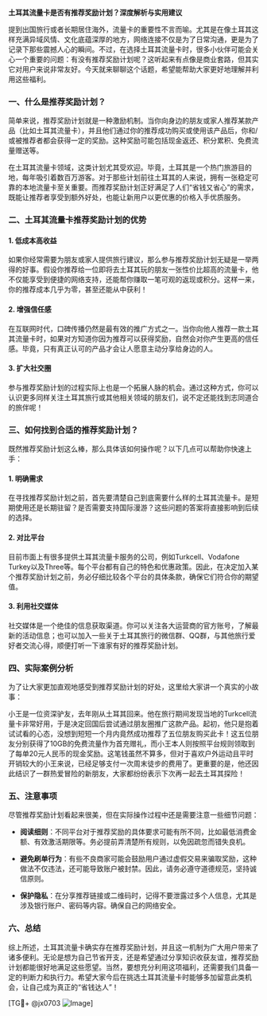 **土耳其流量卡是否有推荐奖励计划？深度解析与实用建议**

提到出国旅行或者长期居住海外，流量卡的重要性不言而喻。尤其是在像土耳其这样充满异域风情、文化底蕴深厚的地方，网络连接不仅是为了日常沟通，更是为了记录下那些震撼人心的瞬间。不过，在选择土耳其流量卡时，很多小伙伴可能会关心一个重要的问题：有没有推荐奖励计划呢？这听起来有点像是商业套路，但其实它对用户来说非常友好。今天就来聊聊这个话题，希望能帮助大家更好地理解并利用这些福利。

### 一、什么是推荐奖励计划？

简单来说，推荐奖励计划就是一种激励机制。当你向身边的朋友或家人推荐某款产品（比如土耳其流量卡），并且他们通过你的推荐成功购买或使用该产品后，你和/或被推荐者都会获得一定的奖励。这种奖励可能包括现金返还、积分累积、免费流量赠送等。

在土耳其流量卡领域，这类计划尤其受欢迎。毕竟，土耳其是一个热门旅游目的地，每年吸引着数百万游客。对于那些计划前往土耳其的人来说，拥有一张稳定可靠的本地流量卡至关重要。而推荐奖励计划正好满足了人们“省钱又省心”的需求，既能让推荐者享受到额外好处，也能让新用户以更优惠的价格入手优质服务。

### 二、土耳其流量卡推荐奖励计划的优势

#### 1. **低成本高收益**
   如果你经常需要为朋友或家人提供旅行建议，那么参与推荐奖励计划无疑是一举两得的好事。假设你推荐给一位即将去土耳其玩的朋友一张性价比超高的流量卡，他不仅能享受到便捷的网络支持，还能帮你赚取一笔可观的返现或积分。这样一来，你的推荐成本几乎为零，甚至还能从中获利！

#### 2. **增强信任感**
   在互联网时代，口碑传播仍然是最有效的推广方式之一。当你向他人推荐一款土耳其流量卡时，如果对方知道你因为推荐可以获得奖励，自然会对你产生更高的信任感。毕竟，只有真正认可的产品才会让人愿意主动分享给身边的人。

#### 3. **扩大社交圈**
   参与推荐奖励计划的过程实际上也是一个拓展人脉的机会。通过这种方式，你可以认识更多同样关注土耳其旅行或其他相关领域的朋友们，说不定还能找到志同道合的旅伴呢！

### 三、如何找到合适的推荐奖励计划？

既然推荐奖励计划这么棒，那么具体该如何操作呢？以下几点可以帮助你快速上手：

#### 1. **明确需求**
   在寻找推荐奖励计划之前，首先要清楚自己到底需要什么样的土耳其流量卡。是短期使用还是长期驻留？是否需要支持国际漫游？这些问题的答案将直接影响到后续的选择。

#### 2. **对比平台**
   目前市面上有很多提供土耳其流量卡服务的公司，例如Turkcell、Vodafone Turkey以及Three等。每个平台都有自己的特色和优惠政策。因此，在决定加入某个推荐奖励计划之前，务必仔细比较各个平台的具体条款，确保它们符合你的期望值。

#### 3. **利用社交媒体**
   社交媒体是一个绝佳的信息获取渠道。你可以关注各大运营商的官方账号，了解最新的活动信息；也可以加入一些关于土耳其旅行的微信群、QQ群，与其他旅行爱好者交流心得，顺便打听一下谁家有好的推荐奖励计划。

### 四、实际案例分析

为了让大家更加直观地感受到推荐奖励计划的好处，这里给大家讲一个真实的小故事：

小王是一位资深驴友，去年刚从土耳其回来。他在旅行期间发现当地的Turkcell流量卡非常好用，于是决定回国后尝试通过朋友圈推广这款产品。起初，他只是抱着试试看的心态，没想到短短一个月内竟然成功推荐了五位朋友购买此卡！这五位朋友分别获得了10GB的免费流量作为首充赠礼，而小王本人则按照平台规则领取到了每单20元人民币的现金奖励。这笔钱虽然不算多，但对于喜欢户外运动且平时开销较大的小王来说，已经足够支付一次周末徒步的费用了。更重要的是，他还因此结识了一群热爱冒险的新朋友，大家都纷纷表示下次再一起去土耳其探险！

### 五、注意事项

尽管推荐奖励计划看起来很美，但在实际操作过程中还是需要注意一些细节问题：

- **阅读细则**：不同平台对于推荐奖励的具体要求可能有所不同，比如最低消费金额、有效激活期限等。务必提前弄清楚所有规则，以免因疏忽而错失良机。
  
- **避免刷单行为**：有些不良商家可能会鼓励用户通过虚假交易来骗取奖励，这种做法不仅违法，还可能导致账户被封禁。因此，请务必遵守道德规范，坚持诚信原则。

- **保护隐私**：在分享推荐链接或二维码时，记得不要泄露过多个人信息，尤其是涉及银行账户、密码等内容。确保自己的网络安全。

### 六、总结

综上所述，土耳其流量卡确实存在推荐奖励计划，并且这一机制为广大用户带来了诸多便利。无论是想为自己节省开支，还是希望通过分享知识收获友谊，推荐奖励计划都能很好地满足这些愿望。当然，要想充分利用这项福利，还需要我们具备一定的判断力和执行力。希望大家今后在挑选土耳其流量卡时能够多加留意此类机会，让自己成为真正的“省钱达人”！

[TG💪+ @jx0703 ![Image](https://github.com/user-attachments/assets/dbca1d08-cadb-493c-b0ec-ad6f7a83f270)]